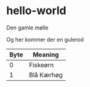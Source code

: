 # hello-world
Den gamle mølle

Og her kommer der en gulerod

|Byte|Meaning|
|---|---|
|0|Fiskeørn|
|1|Blå Kærhøg|

